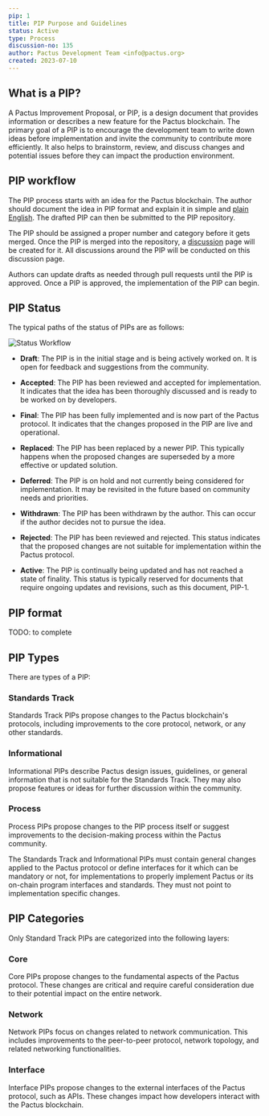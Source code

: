 ```yaml
---
pip: 1
title: PIP Purpose and Guidelines
status: Active
type: Process
discussion-no: 135
author: Pactus Development Team <info@pactus.org>
created: 2023-07-10
---
```


## What is a PIP?

A Pactus Improvement Proposal, or PIP, is a design document that provides information or
describes a new feature for the Pactus blockchain.
The primary goal of a PIP is to encourage the development team to write down ideas before implementation and
invite the community to contribute more efficiently.
It also helps to brainstorm, review, and discuss changes and potential issues before
they can impact the production environment.

## PIP workflow

The PIP process starts with an idea for the Pactus blockchain.
The author should document the idea in PIP format and explain it in simple and
[plain English](https://plainenglish.co.uk/how-to-write-in-plain-english.html).
The drafted PIP can then be submitted to the PIP repository.

The PIP should be assigned a proper number and category before it gets merged.
Once the PIP is merged into the repository,
a [discussion](https://github.com/pactus-project/PIPs/discussions) page will be created for it.
All discussions around the PIP will be conducted on this discussion page.

Authors can update drafts as needed through pull requests until the PIP is approved.
Once a PIP is approved, the implementation of the PIP can begin.

## PIP Status

The typical paths of the status of PIPs are as follows:

![Status Workflow](../assets/pip-1/pactus-pip-workflow.png)

- **Draft**: The PIP is in the initial stage and is being actively worked on.
  It is open for feedback and suggestions from the community.

- **Accepted**: The PIP has been reviewed and accepted for implementation.
  It indicates that the idea has been thoroughly discussed and is ready to be worked on by developers.

- **Final**: The PIP has been fully implemented and is now part of the Pactus protocol.
  It indicates that the changes proposed in the PIP are live and operational.

- **Replaced**: The PIP has been replaced by a newer PIP.
  This typically happens when the proposed changes are superseded by a more effective or updated solution.

- **Deferred**: The PIP is on hold and not currently being considered for implementation.
  It may be revisited in the future based on community needs and priorities.

- **Withdrawn**: The PIP has been withdrawn by the author.
  This can occur if the author decides not to pursue the idea.

- **Rejected**: The PIP has been reviewed and rejected.
  This status indicates that the proposed changes are not suitable for implementation within the Pactus protocol.

- **Active**: The PIP is continually being updated and has not reached a state of finality.
  This status is typically reserved for documents that require ongoing updates and revisions,
  such as this document, PIP-1.

## PIP format

TODO: to complete

## PIP Types

There are types of a PIP:

### Standards Track

Standards Track PIPs propose changes to the Pactus blockchain's protocols,
including improvements to the core protocol, network, or any other standards.

### Informational

Informational PIPs describe Pactus design issues, guidelines, or general information
that is not suitable for the Standards Track.
They may also propose features or ideas for further discussion within the community.

### Process

Process PIPs propose changes to the PIP process itself or suggest improvements to
the decision-making process within the Pactus community.


The Standards Track and Informational PIPs must contain general changes applied to the Pactus protocol or define interfaces for it which can be mandatory or not, for implementations to properly implement Pactus or its on-chain program interfaces and standards. They must not point to implementation specific changes.

## PIP Categories

Only Standard Track PIPs are categorized into the following layers:

### Core

Core PIPs propose changes to the fundamental aspects of the Pactus protocol.
These changes are critical and require careful consideration due to their potential impact on the entire network.

### Network

Network PIPs focus on changes related to network communication.
This includes improvements to the peer-to-peer protocol, network topology, and related networking functionalities.

### Interface

Interface PIPs propose changes to the external interfaces of the Pactus protocol, such as APIs.
These changes impact how developers interact with the Pactus blockchain.
